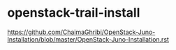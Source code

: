 # openstack-trail-install


https://github.com/ChaimaGhribi/OpenStack-Juno-Installation/blob/master/OpenStack-Juno-Installation.rst
